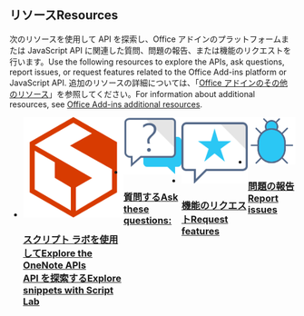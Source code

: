 <h2><span data-ttu-id="35977-101">リソース</span><span class="sxs-lookup"><span data-stu-id="35977-101">Resources</span></span></h2>
<p><span data-ttu-id="35977-102">次のリソースを使用して API を探索し、Office アドインのプラットフォームまたは JavaScript API に関連した質問、問題の報告、または機能のリクエストを行います。</span><span class="sxs-lookup"><span data-stu-id="35977-102">Use the following resources to explore the APIs, ask questions, report issues, or request features related to the Office Add-ins platform or JavaScript API.</span></span> <span data-ttu-id="35977-103">追加のリソースの詳細については、「<a href="../resources/resources-links-help.md">Office アドインのその他のリソース</a>」を参照してください。</span><span class="sxs-lookup"><span data-stu-id="35977-103">For information about additional resources, see <a href="../resources/resources-links-help.md">Office Add-ins additional resources</a>.</span></span></p>
<ul class="panelContent cardsF cols cols4" style="display:flex!important;">
    <li>
        <div class="cardSize">
            <div class="cardPadding">
                <div class="card">
                    <div class="cardImageOuter">
                        <div class="cardImage">
                            <a href="../overview/explore-with-script-lab.md"><img src="../images/index/ScriptLabLogoColor.svg" alt="Script Lab" /></a>
                        </div>
                    </div>
                    <div class="cardText">
                        <a href="../overview/explore-with-script-lab.md"><h3><span data-ttu-id="35977-104">スクリプト ラボを使用して</span><span class="sxs-lookup"><span data-stu-id="35977-104">Explore the OneNote APIs</span></span><br/><span data-ttu-id="35977-105">API を探索する</span><span class="sxs-lookup"><span data-stu-id="35977-105">Explore snippets with Script Lab</span></span></h3></a>
                    </div>
                </div>
            </div>
        </div>
    </li>
    <li>
        <div class="cardSize">
            <div class="cardPadding">
                <div class="card">
                    <div class="cardImageOuter">
                        <div class="cardImage">
                            <a href="https://stackoverflow.com/questions/tagged/office-js" target="_blank"><img src="../images/index/i_support.svg" alt="API questions" /></a>
                        </div>
                    </div>
                    <div class="cardText">
                        <a href="https://stackoverflow.com/questions/tagged/office-js" target="_blank"><h3><span data-ttu-id="35977-106">質問する</span><span class="sxs-lookup"><span data-stu-id="35977-106">Ask these questions:</span></span></h3></a>
                    </div>
                </div>
            </div>
        </div>
    </li>
    <li>
        <div class="cardSize">
            <div class="cardPadding">
                <div class="card">
                    <div class="cardImageOuter">
                        <div class="cardImage">
                            <a href="https://officespdev.uservoice.com/" target="_blank"><img src="../images/index/i_feedback.svg" alt="API feature requests" /></a>
                        </div>
                    </div>
                    <div class="cardText">
                        <a href="https://officespdev.uservoice.com/" target="_blank"><h3><span data-ttu-id="35977-107">機能のリクエスト</span><span class="sxs-lookup"><span data-stu-id="35977-107">Request features</span></span></h3></a>
                    </div>
                </div>
            </div>
        </div>
    </li>
    <li>
        <div class="cardSize">
            <div class="cardPadding">
                <div class="card">
                    <div class="cardImageOuter">
                        <div class="cardImage">
                            <a href="https://github.com/officedev/office-js/issues" target="_blank"><img src="../images/index/i_bug.svg" alt="API issues" /></a>
                        </div>
                    </div>
                    <div class="cardText">
                        <a href="https://github.com/officedev/office-js/issues" target="_blank"><h3><span data-ttu-id="35977-108">問題の報告</span><span class="sxs-lookup"><span data-stu-id="35977-108">Report issues</span></span></h3></a>
                    </div>
                </div>
            </div>
        </div>
    </li>
</ul>